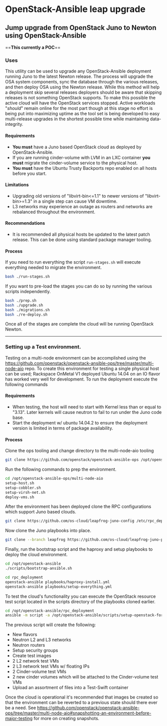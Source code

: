 # OpenStack-Ansible leap upgrade

## Jump upgrade from OpenStack Juno to Newton using OpenStack-Ansible

==**This currently a POC**==

### Uses

This utility can be used to upgrade any OpenStack-Ansible deployment running
Juno to the latest Newton release. The process will upgrade the OSA system
components, sync the database through the various releases, and then deploy
OSA using the Newton release. While this method will help a deployment skip
several releases deployers should be aware that skipping releases is not
something OpenStack supports. To make this possible the active cloud will
have the OpenStack services stopped. Active workloads "*should*" remain online
for the most part though at this stage no effort is being put into maximizing
uptime as the tool set is being developed to easy multi-release upgrades in
the shortest possible time while maintaining data-integrity.

#### Requirements

  * **You must** have a Juno based OpenStack cloud as deployed by
    OpenStack-Ansible.
  * If you are running cinder-volume with LVM in an LXC container **you must**
    migrate the cinder-volume service to the physical host.
  * **You must** have the Ubuntu Trusty Backports repo enabled on all hosts before you start.

#### Limitations

  * Upgrading old versions of "libvirt-bin<=1.1" to newer versions of
    "libvirt-bin>=1.3" in a single step can cause VM downtime.
  * L3 networks may experience an outage as routers and networks are
    rebalanced throughout the environment.

#### Recommendations

  * It is recommended all physical hosts be updated to the latest patch release.
    This can be done using standard package manager tooling.

#### Process

If you need to run everything the script ``run-stages.sh`` will execute
everything needed to migrate the environment.

``` bash
bash ./run-stages.sh
```

If you want to pre-load the stages you can do so by running the various scripts
independently.

``` bash
bash ./prep.sh
bash ./upgrade.sh
bash ./migrations.sh
bash ./re-deploy.sh
```

Once all of the stages are complete the cloud will be running OpenStack
Newton.

----

### Setting up a Test environment.

Testing on a multi-node environment can be accomplished using the
https://github.com/openstack/openstack-ansible-ops/tree/master/multi-node-aio
repo. To create this environment for testing a single physical host can be
used; Rackspace OnMetal V1 deployed Ubuntu 14.04 on an IO flavor has worked
very well for development. To run the deployment execute the following commands

#### Requirements

  * When testing, the host will need to start with Kernel less than or equal to "3.13". Later
    kernels will cause neutron to fail to run under the Juno code base.
  * Start the deployment w/ ubuntu 14.04.2 to ensure the deployment version is
    limited in terms of package availability.

#### Process

Clone the ops tooling and change directory to the multi-node-aio tooling

``` bash
git clone https://github.com/openstack/openstack-ansible-ops /opt/openstack-ansible-ops
```

Run the following commands to prep the environment.

``` bash
cd /opt/openstack-ansible-ops/multi-node-aio
setup-host.sh
setup-cobbler.sh
setup-virsh-net.sh
deploy-vms.sh
```

After the environment has been deployed clone the RPC configurations which support Juno
based clouds.

``` bash
git clone https://github.com/os-cloud/leapfrog-juno-config /etc/rpc_deploy
```

Now clone the Juno playbooks into place.

``` bash
git clone --branch leapfrog https://github.com/os-cloud/leapfrog-juno-playbooks /opt/openstack-ansible
```

Finally, run the bootstrap script and the haproxy and setup playbooks to deploy the cloud environment.

``` bash
cd /opt/openstack-ansible
./scripts/bootstrap-ansible.sh

cd rpc_deployment
openstack-ansible playbooks/haproxy-install.yml
openstack-ansible playbooks/setup-everything.yml
```

To test the cloud's functionality you can execute the OpenStack resource test script located in the scripts directory
of the playbooks cloned earlier.

``` bash
cd /opt/openstack-ansible/rpc_deployment
ansible -m script -a /opt/openstack-ansible/scripts/setup-openstack-for-test.sh 'utility_all[0]'
```

The previous script will create the following:

  * New flavors
  * Neutron L2 and L3 networks
  * Neutron routers
  * Setup security groups
  * Create test images
  * 2 L2 network test VMs
  * 2 L3 network test VMs w/ floating IPs
  * 2 Cinder-volume test VMs
  * 2 new cinder volumes which will be attached to the Cinder-volume test VMs
  * Upload an assortment of files into a Test-Swift container

Once the cloud is operational it's recommended that images be created so that the environment can be
reverted to a previous state should there ever be a need. See
https://github.com/openstack/openstack-ansible-ops/tree/master/multi-node-aio#snapshotting-an-environment-before-major-testing
for more on creating snapshots.
